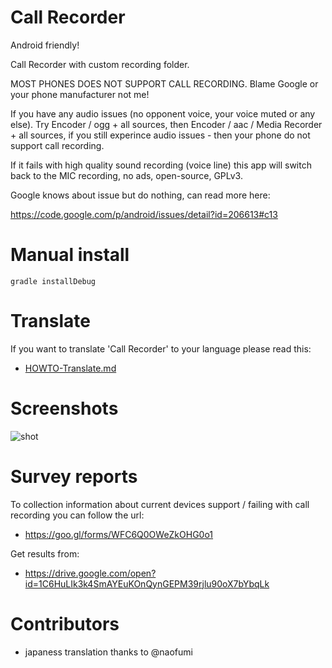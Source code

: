 # Call Recorder

Android friendly!

Call Recorder with custom recording folder.

MOST PHONES DOES NOT SUPPORT CALL RECORDING. Blame Google or your phone manufacturer not me!

If you have any audio issues (no opponent voice, your voice muted or any else). Try Encoder / ogg + all sources, then Encoder / aac / Media Recorder + all sources, if you still experince audio issues - then your phone do not support call recording.

If it fails with high quality sound recording (voice line) this app will switch back to the MIC recording, no ads, open-source, GPLv3.

Google knows about issue but do nothing, can read more here:

https://code.google.com/p/android/issues/detail?id=206613#c13

# Manual install

    gradle installDebug

# Translate

If you want to translate 'Call Recorder' to your language  please read this:

  * [HOWTO-Translate.md](/docs/HOWTO-Translate.md)

# Screenshots

![shot](/docs/shot.png)

# Survey reports

To collection information about current devices support / failing with call recording you can follow the url:

  * https://goo.gl/forms/WFC6Q0OWeZkOHG0o1

Get results from:
  
  * https://drive.google.com/open?id=1C6HuLIk3k4SmAYEuKOnQynGEPM39rjlu90oX7bYbqLk

# Contributors

  * japaness translation thanks to @naofumi
